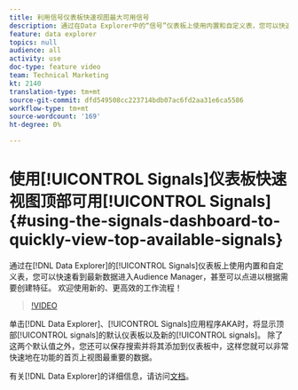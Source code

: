 ```yaml
---
title: 利用信号仪表板快速视图最大可用信号
description: 通过在Data Explorer中的“信号”仪表板上使用内置和自定义表，您可以快速看到Audience Manager中最新的数据，甚至可以点击以根据需要创建特征。 欢迎使用新的、更高效的工作流程！
feature: data explorer
topics: null
audience: all
activity: use
doc-type: feature video
team: Technical Marketing
kt: 2140
translation-type: tm+mt
source-git-commit: dfd549508cc223714bdb07ac6fd2aa31e6ca5586
workflow-type: tm+mt
source-wordcount: '169'
ht-degree: 0%

---
```



# 使用[!UICONTROL Signals]仪表板快速视图顶部可用[!UICONTROL Signals] {#using-the-signals-dashboard-to-quickly-view-top-available-signals}

通过在[!DNL Data Explorer]的[!UICONTROL Signals]仪表板上使用内置和自定义表，您可以快速看到最新数据进入Audience Manager，甚至可以点进以根据需要创建特征。 欢迎使用新的、更高效的工作流程！

>[!VIDEO](https://video.tv.adobe.com/v/25151/?quality=12)

单击[!DNL Data Explorer]、[!UICONTROL Signals]应用程序AKA时，将显示顶部[!UICONTROL signals]的默认仪表板以及新的[!UICONTROL signals]。 除了这两个默认值之外，您还可以保存搜索并将其添加到仪表板中，这样您就可以非常快速地在功能的首页上视图最重要的数据。

有关[!DNL Data Explorer]的详细信息，请访问[文档](https://experiencecloud.adobe.com/resources/help/en_US/aam/data-explorer.html)。